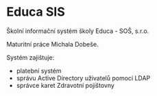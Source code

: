 # Educa SIS
Školní informační systém školy Educa - SOŠ, s.r.o.

Maturitní práce Michala Dobeše.


Systém zajištuje:
- platební systém
- správu Active Directory uživatelů pomocí LDAP
- správce karet Zdravotní pojištovny
